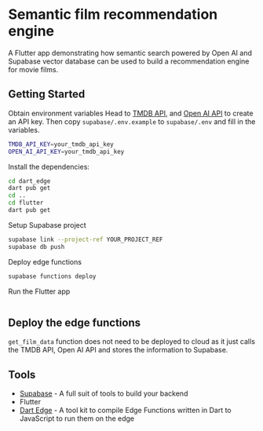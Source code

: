 # Semantic film recommendation engine

A Flutter app demonstrating how semantic search powered by Open AI and Supabase vector database can be used to build a recommendation engine for movie films.

## Getting Started

Obtain environment variables
Head to [TMDB API](https://developer.themoviedb.org/reference/intro/getting-started), and [Open AI API](https://openai.com/blog/openai-api) to create an API key. Then copy `supabase/.env.example` to `supabase/.env` and fill in the variables.

```bash
TMDB_API_KEY=your_tmdb_api_key
OPEN_AI_API_KEY=your_tmdb_api_key
```

Install the dependencies:

```bash
cd dart_edge
dart pub get
cd ..
cd flutter
dart pub get
```

Setup Supabase project

```bash
supabase link --project-ref YOUR_PROJECT_REF
supabase db push
```

Deploy edge functions

```bash
supabase functions deploy
```

Run the Flutter app

```bash

```

## Deploy the edge functions

`get_film_data` function does not need to be deployed to cloud as it just calls the TMDB API, Open AI API and stores the information to Supabase.

## Tools

- [Supabase](https://supabase.io/) - A full suit of tools to build your backend
- Flutter
- [Dart Edge](https://supabase.com/docs/guides/functions/dart-edge) - A tool kit to compile Edge Functions written in Dart to JavaScript to run them on the edge
